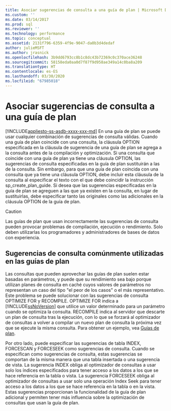 ```yaml
---
title: Asociar sugerencias de consulta a una guía de plan | Microsoft Docs
ms.custom: ''
ms.date: 03/14/2017
ms.prod: sql
ms.reviewer: ''
ms.technology: performance
ms.topic: conceptual
ms.assetid: 2131f796-6359-4f9e-9047-da0b3d4dedaf
author: julieMSFT
ms.author: jrasnick
ms.openlocfilehash: 3b9dd6793cc8b1c8dc43b72369c0c370ace36248
ms.sourcegitcommit: 58158eda0aa0d7f87f9d958ae349a14c0ba8a209
ms.translationtype: HT
ms.contentlocale: es-ES
ms.lasthandoff: 03/30/2020
ms.locfileid: "67985018"
---
```

# <a name="attach-query-hints-to-a-plan-guide"></a>Asociar sugerencias de consulta a una guía de plan
[!INCLUDE[appliesto-ss-asdb-xxxx-xxx-md](../../includes/appliesto-ss-asdb-xxxx-xxx-md.md)]
  En una guía de plan se puede usar cualquier combinación de sugerencias de consulta válidas. Cuando una guía de plan coincide con una consulta, la cláusula OPTION especificada en la cláusula de sugerencia de una guía de plan se agrega a la consulta antes de la compilación y optimización. Si una consulta que coincide con una guía de plan ya tiene una cláusula OPTION, las sugerencias de consulta especificadas en la guía de plan sustituirán a las de la consulta. Sin embargo, para que una guía de plan coincida con una consulta que ya tiene una cláusula OPTION, debe incluir esta cláusula de la consulta al especificar el texto con el que debe coincidir la instrucción sp_create_plan_guide. Si desea que las sugerencias especificadas en la guía de plan se agreguen a las que ya existen en la consulta, en lugar de sustituirlas, debe especificar tanto las originales como las adicionales en la cláusula OPTION de la guía de plan.  
  
> [!CAUTION]  
>  Las guías de plan que usan incorrectamente las sugerencias de consulta pueden provocar problemas de compilación, ejecución o rendimiento. Solo deben utilizarlas los programadores y administradores de bases de datos con experiencia.  
  
## <a name="common-query-hints-used-in-plan-guides"></a>Sugerencias de consulta comúnmente utilizadas en las guías de plan  
 Las consultas que pueden aprovechar las guías de plan suelen estar basadas en parámetros, y puede que su rendimiento sea bajo porque utilizan planes de consulta en caché cuyos valores de parámetros no representan un caso del tipo "el peor de los casos" o el más representativo. Este problema se puede solucionar con las sugerencias de consulta OPTIMIZE FOR y RECOMPILE. OPTIMIZE FOR indica a [!INCLUDE[ssNoVersion](../../includes/ssnoversion-md.md)] que utilice un valor determinado para un parámetro cuando se optimiza la consulta. RECOMPILE indica al servidor que descarte un plan de consulta tras la ejecución, con lo que se forzará al optimizador de consultas a volver a compilar un nuevo plan de consulta la próxima vez que se ejecute la misma consulta. Para obtener un ejemplo, vea [Guías de plan](../../relational-databases/performance/plan-guides.md).  
  
 Por otro lado, puede especificar las sugerencias de tabla INDEX, FORCESCAN y FORCESEEK como sugerencias de consulta. Cuando se especifican como sugerencias de consulta, estas sugerencias se comportan de la misma manera que una tabla insertada o una sugerencia de vista. La sugerencia INDEX obliga al optimizador de consultas a usar solo los índices especificados para tener acceso a los datos a los que se hace referencia en la tabla o vista. La sugerencia FORCESEEK obliga al optimizador de consultas a usar solo una operación Index Seek para tener acceso a los datos a los que se hace referencia en la tabla o en la vista. Estas sugerencias proporcionan la funcionalidad de la guía de plan adicional y permiten tener más influencia sobre la optimización de consultas que usan la guía de plan.  
  
  
